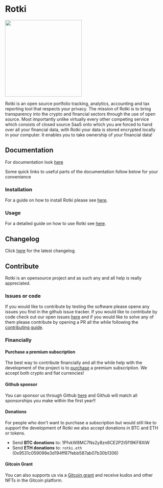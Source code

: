 # Rotki

<img src="https://raw.githubusercontent.com/rotkehlchenio/rotkehlchen/master/ui/images/rotkehlchen_no_text.png" width="250">

Rotki is an open source portfolio tracking, analytics, accounting and tax reporting tool that respects your privacy.  The mission of Rotki is to bring transparency into the crypto and financial sectors through the use of open source. Most importantly unlike virtually every other competing service which consists of closed source SaaS onto which you are forced to hand over all your financial data, with Rotki your data is stored encrypted locally in your computer. It enables you to take ownership of your financial data!

## Documentation

For documentation look [here](https://rotki.readthedocs.io/en/latest/)

Some quick links to useful parts of the documentation follow below for your convenience

### Installation

For a guide on how to install Rotki please see [here](https://rotki.readthedocs.io/en/latest/installation_guide.html#introduction).


### Usage

For a detailed guide on how to use Rotki see [here](https://rotki.readthedocs.io/en/latest/usage_guide.html).

## Changelog

Click [here](https://rotki.readthedocs.io/en/latest/changelog.html) for the latest changelog.

## Contribute

Rotki is an opensource project and as such any and all help is really appreciated.

### Issues or code

If you would like to contribute by testing the software please opene any issues you find in the github issue tracker. If you would like to contribute by code check out our open issues [here](https://github.com/rotki/rotki/issues) and if you would like to solve any of them please contribute by opening a PR all the while following the [contributing guide](https://rotki.readthedocs.io/en/latest/contribute.html).

### Financially


#### Purchase a premium subscription

The best way to contribute financially and all the while help with the development of the project is to [purchase](https://rotki.com/products/) a premium subscription. We accept both crypto and fiat currencies!

#### Github sponsor

You can sponsor us through Github [here](https://github.com/users/LefterisJP/sponsorship) and Github will match all sponsorships you make within the first year!!

#### Donations

For people who don't want to purchase a subscription but would still like to support the development of Rotki we also accept donations in BTC and ETH or tokens.

 - Send **BTC donations** to: 1PfvkW8MC7Ns2y8zn6CE2P2t5f19KF8XiW
 - Send **ETH donations** to: `rotki.eth` (0x9531c059098e3d194ff87febb587ab07b30b1306)

#### Gitcoin Grant

You can also supports us via a [Gitcoin grant](https://gitcoin.co/grants/149/rotki) and receive kudos and other NFTs in the Gitcoin platform.
